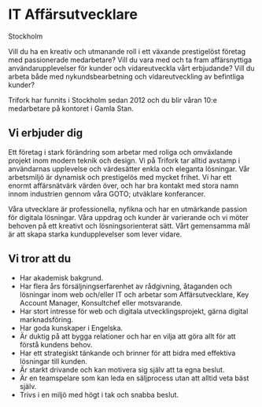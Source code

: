 # IT Affärsutvecklare

Stockholm

Vill du ha en kreativ och utmanande roll i ett växande prestigelöst företag med
passionerade medarbetare? Vill du vara med och ta fram affärsnyttiga
användarupplevelser för kunder och vidareutveckla vårt erbjudande? Vill du
arbeta både med nykundsbearbetning och vidareutveckling av befintliga kunder?

Trifork har funnits i Stockholm sedan 2012 och du blir våran 10:e medarbetare på
kontoret i Gamla Stan.

## Vi erbjuder dig

Ett företag i stark förändring som arbetar med roliga och omväxlande projekt
inom modern teknik och design. Vi på Trifork tar alltid avstamp i användarnas
upplevelse och värdesätter enkla och eleganta lösningar. Vår arbetsmiljö är
dynamisk och prestigelös med mycket frihet. Vi har ett enormt affärsnätvärk
värden över, och har bra kontakt med stora namn innom industrien gennom våra
GOTO; utväklare konferancer. 

Våra utvecklare är professionella, nyfikna och har en utmärkande passion för
digitala lösningar. Våra uppdrag och kunder är varierande och vi möter behoven
på ett kreativt och lösningsorienterat sätt. Vårt gemensamma mål är att skapa
starka kundupplevelser som lever vidare.

## Vi tror att du

- Har akademisk bakgrund.
- Har flera års försäljningserfarenhet av rådgivning,
  åtaganden och lösningar inom web och/eller IT och arbetar som Affärsutvecklare,
  Key Account Manager, Konsultchef eller motsvarande.
- Har stort intresse för web och digitala utvecklingsprojekt, gärna digital marknadsföring.
- Har goda kunskaper i Engelska.
- Är duktig på att bygga relationer och har en vilja att göra allt för att förstå kundens behov.
- Har ett strategiskt tänkande och brinner för att bidra med effektiva lösningar till kunden.
- Är starkt drivande och kan motivera sig själv att ta egna beslut.
- Är en teamspelare som kan leda en säljprocess utan att alltid veta bäst själv.
- Trivs i en miljö med högt i tak och snabba beslut.
